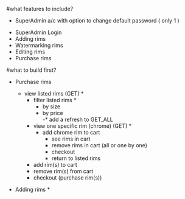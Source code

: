 #what features to include?

- SuperAdmin a/c with option to change default password ( only 1 )
<!-- - Admin SignUp invitation Link
- Admin SignUp  -->
- SuperAdmin Login
- Adding rims 
- Watermarking rims
- Editing rims
- Purchase rims

#what to build first?

- Purchase rims
    + view listed rims (GET) *
        + filter listed rims *
            - by size
            - by price        
            -* add a refresh to GET_ALL  
        + view one specific rim (chrome) (GET) *
            - add chrome rim to cart
                + see rims in cart
                + remove rims in cart (all or one by one)
                + checkout
                + return to listed rims
        + add rim(s) to cart
        + remove rim(s) from cart
        + checkout (purchase rim(s))
    
- Adding rims *


